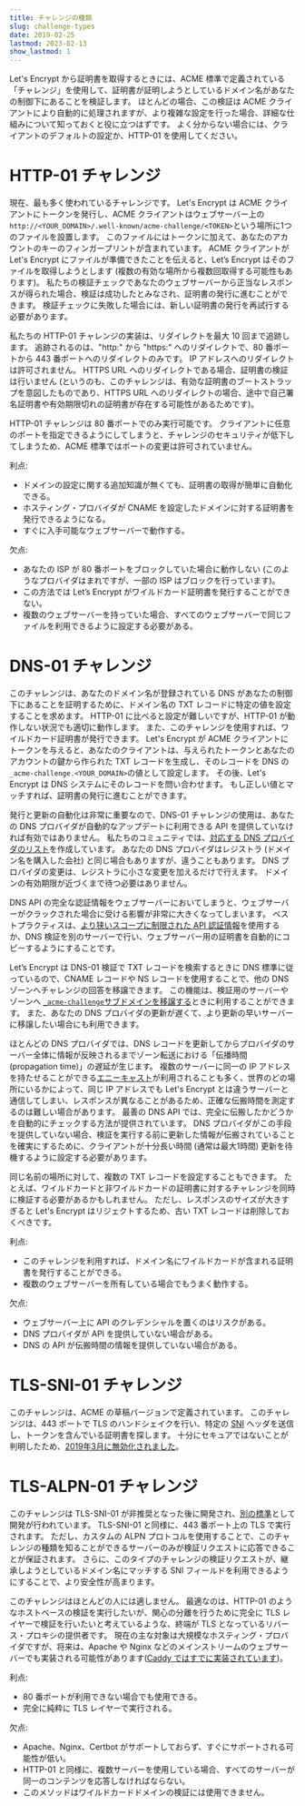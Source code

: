 ```yaml
---
title: チャレンジの種類
slug: challenge-types
date: 2019-02-25
lastmod: 2023-02-13
show_lastmod: 1
---
```



Let's Encrypt から証明書を取得するときには、ACME 標準で定義されている「チャレンジ」を使用して、証明書が証明しようとしているドメイン名があなたの制御下にあることを検証します。 ほとんどの場合、この検証は ACME クライアントにより自動的に処理されますが、より複雑な設定を行った場合、詳細な仕組みについて知っておくと役に立つはずです。 よく分からない場合には、クライアントのデフォルトの設定か、HTTP-01 を使用してください。

# HTTP-01 チャレンジ

現在、最も多く使われているチャレンジです。 Let's Encrypt は ACME クライアントにトークンを発行し、ACME クライアントはウェブサーバー上の`http://<YOUR_DOMAIN>/.well-known/acme-challenge/<TOKEN>`という場所に1つのファイルを設置します。 このファイルにはトークンに加えて、あなたのアカウントのキーのフィンガープリントが含まれています。 ACME クライアントがLet's Encrypt にファイルが準備できたことを伝えると、Let’s Encrypt はそのファイルを取得しようとします (複数の有効な場所から複数回取得する可能性もあります)。 私たちの検証チェックであなたのウェブサーバーから正当なレスポンスが得られた場合、検証は成功したとみなされ、証明書の発行に進むことができます。 検証チェックに失敗した場合には、新しい証明書の発行を再試行する必要があります。

私たちの HTTP-01 チャレンジの実装は、リダイレクトを最大 10 回まで追跡します。 追跡されるのは、"http:" から "https:" へのリダイレクトで、80 番ポートから 443 番ポートへのリダイレクトのみです。 IP アドレスへのリダイレクトは許可されません。 HTTPS URL へのリダイレクトである場合、証明書の検証は行いません (というのも、このチャレンジは、有効な証明書のブートストラップを意図したものであり、HTTPS URL へのリダイレクトの場合、途中で自己署名証明書や有効期限切れの証明書が存在する可能性があるためです)。

HTTP-01 チャレンジは 80 番ポートでのみ実行可能です。 クライアントに任意のポートを指定できるようにしてしまうと、チャレンジのセキュリティが低下してしまうため、ACME 標準ではポートの変更は許可されていません。

利点:

 - ドメインの設定に関する追加知識が無くても、証明書の取得が簡単に自動化できる。
 - ホスティング・プロバイダが CNAME を設定したドメインに対する証明書を発行できるようになる。
 - すぐに入手可能なウェブサーバーで動作する。

欠点:

 - あなたの ISP が 80 番ポートをブロックしていた場合に動作しない (このようなプロバイダはまれですが、一部の ISP はブロックを行っています)。
 - この方法では Let’s Encrypt がワイルドカード証明書を発行することができない。
 - 複数のウェブサーバーを持っていた場合、すべてのウェブサーバーで同じファイルを利用できるように設定する必要がある。

# DNS-01 チャレンジ

このチャレンジは、あなたのドメイン名が登録されている DNS があなたの制御下にあることを証明するために、ドメイン名の TXT レコードに特定の値を設定することを求めます。 HTTP-01 に比べると設定が難しいですが、HTTP-01 が動作しない状況でも適切に動作します。 また、このチャレンジを使用すれば、ワイルドカード証明書が発行できます。 Let's Encrypt が ACME クライアントにトークンを与えると、あなたのクライアントは、与えられたトークンとあなたのアカウントの鍵から作られた TXT レコードを生成し、そのレコードを DNS の`_acme-challenge.<YOUR_DOMAIN>`の値として設定します。 その後、Let's Encrypt は DNS システムにそのレコードを問い合わせます。 もし正しい値とマッチすれば、証明書の発行に進むことができます。

発行と更新の自動化は非常に重要なので、DNS-01 チャレンジの使用は、あなたの DNS プロバイダが自動的なアップデートに利用できる API を提供していなければ有効ではありません。 私たちのコミュニティでは、[対応する DNS プロバイダのリスト][dns-api-providers]を作成しています。 あなたの DNS プロバイダはレジストラ (ドメイン名を購入した会社) と同じ場合もありますが、違うこともあります。 DNS プロバイダの変更は、レジストラに小さな変更を加えるだけで行えます。 ドメインの有効期限が近づくまで待つ必要はありません。

DNS API の完全な認証情報をウェブサーバーにおいてしまうと、ウェブサーバーがクラックされた場合に受ける影響が非常に大きくなってしまいます。 ベストプラクティスは、[より狭いスコープに制限された API 認証情報][securing-dns-credentials]を使用するか、DNS 検証を別のサーバーで行い、ウェブサーバー用の証明書を自動的にコピーするようにすることです。

Let’s Encrypt は DNS-01 検証で TXT レコードを検索するときに DNS 標準に従っているので、CNAME レコードや NS レコードを使用することで、他の DNS ゾーンへチャレンジの回答を移譲できます。 この機能は、検証用のサーバーやゾーンへ [`_acme-challenge`サブドメインを移譲する][securing-dns-credentials]ときに利用することができます。 また、あなたの DNS プロバイダの更新が遅くて、より更新の早いサーバーに移譲したい場合にも利用できます。

ほとんどの DNS プロバイダでは、DNS レコードを更新してからプロバイダのサーバー全体に情報が反映されるまでゾーン転送における「伝播時間 (propagation time)」の遅延が生じます。 複数のサーバーに同一の IP アドレスを持たせることができる[エニーキャスト][]が利用されることも多く、世界のどの場所にいるかによって、同じ IP アドレスでも Let's Encrypt とは違うサーバーと通信してしまい、レスポンスが異なることがあるため、正確な伝搬時間を測定するのは難しい場合があります。 最善の DNS API では、完全に伝搬したかどうかを自動的にチェックする方法が提供されています。 DNS プロバイダがこの手段を提供していない場合、検証を実行する前に更新した情報が伝搬されていることを確実にするために、クライアントが十分長い時間 (通常は最大1時間) 更新を待機するように設定する必要があります。

同じ名前の場所に対して、複数の TXT レコードを設定することもできます。 たとえば、ワイルドカードと非ワイルドカードの証明書に対するチャレンジを同時に検証する必要があるかもしれません。 ただし、レスポンスのサイズが大きすぎると Let's Encrypt はリジェクトするため、古い TXT レコードは削除しておくべきです。

利点:

 - このチャレンジを利用すれば、ドメイン名にワイルドカードが含まれる証明書を発行することができる。
 - 複数のウェブサーバーを所有している場合でもうまく動作する。

欠点:

 - ウェブサーバー上に API のクレデンシャルを置くのはリスクがある。
 - DNS プロバイダが API を提供していない場合がある。
 - DNS の API が伝搬時間の情報を提供していない場合がある。

# TLS-SNI-01 チャレンジ

このチャレンジは、ACME の草稿バージョンで定義されています。 このチャレンジは、443 ポートで TLS のハンドシェイクを行い、特定の [SNI][] ヘッダを送信し、トークンを含んでいる証明書を探します。 十分にセキュアではないことが判明したため、[2019年3月に無効化されました][tls-sni-disablement]。

# TLS-ALPN-01 チャレンジ

このチャレンジは TLS-SNI-01 が非推奨となった後に開発され、[別の標準][tls-alpn]として開発が行われています。 TLS-SNI-01 と同様に、443 番ポート上の TLS で実行されます。 ただし、カスタムの ALPN プロトコルを使用することで、このチャレンジの種類を知ることができるサーバーのみが検証リクエストに応答できることが保証されます。 さらに、このタイプのチャレンジの検証リクエストが、継承しようとしているドメイン名にマッチする SNI フィールドを利用できるようにすることで、より安全性が高まります。

このチャレンジはほとんどの人には適しません。 最適なのは、HTTP-01 のようなホストベースの検証を実行したいが、関心の分離を行うために完全に TLS レイヤーで検証を行いたいと考えているような、終端が TLS となっているリバース・プロキシの提供者です。 現在の主な対象は大規模なホスティング・プロバイダですが、将来は、Apache や Nginx などのメインストリームのウェブサーバーでも実装される可能性があります([Caddy ではすでに実装されています][caddy-tls-alpn])。

利点:

 - 80 番ポートが利用できない場合でも使用できる。
 - 完全に純粋に TLS レイヤーで実行される。

欠点:

 - Apache、Nginx、Certbot がサポートしておらず、すぐにサポートされる可能性が低い。
 - HTTP-01 と同様に、複数サーバーを使用している場合、すべてのサーバーが同一のコンテンツを応答しなければならない。
 - このメソッドはワイルドカードドメインの検証には使用できません。

[dns-api-providers]: https://community.letsencrypt.org/t/dns-providers-who-easily-integrate-with-lets-encrypt-dns-validation/86438
[securing-dns-credentials]: https://www.eff.org/deeplinks/2018/02/technical-deep-dive-securing-automation-acme-dns-challenge-validation
[securing-dns-credentials]: https://www.eff.org/deeplinks/2018/02/technical-deep-dive-securing-automation-acme-dns-challenge-validation
[エニーキャスト]: https://ja.wikipedia.org/wiki/エニーキャスト
[SNI]: https://en.wikipedia.org/wiki/Server_Name_Indication
[tls-sni-disablement]: https://community.letsencrypt.org/t/march-13-2019-end-of-life-for-all-tls-sni-01-validation-support/74209
[tls-alpn]: https://tools.ietf.org/html/rfc8737
[caddy-tls-alpn]: https://caddy.community/t/caddy-supports-the-acme-tls-alpn-challenge/4860
